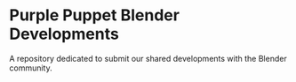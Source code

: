 # Purple Puppet Blender Developments

A repository dedicated to submit our shared developments with the Blender community.
